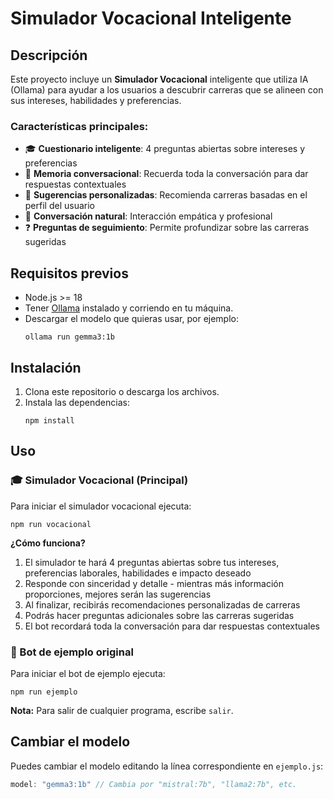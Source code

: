 # Simulador Vocacional Inteligente

## Descripción

Este proyecto incluye un **Simulador Vocacional** inteligente que utiliza IA (Ollama) para ayudar a los usuarios a descubrir carreras que se alineen con sus intereses, habilidades y preferencias.

### Características principales:
- 🎓 **Cuestionario inteligente**: 4 preguntas abiertas sobre intereses y preferencias
- 🧠 **Memoria conversacional**: Recuerda toda la conversación para dar respuestas contextuales
- 🎯 **Sugerencias personalizadas**: Recomienda carreras basadas en el perfil del usuario
- 💬 **Conversación natural**: Interacción empática y profesional
- ❓ **Preguntas de seguimiento**: Permite profundizar sobre las carreras sugeridas

## Requisitos previos

- Node.js >= 18
- Tener [Ollama](https://ollama.com/) instalado y corriendo en tu máquina.
- Descargar el modelo que quieras usar, por ejemplo:  
  ```
  ollama run gemma3:1b
  ```

## Instalación

1. Clona este repositorio o descarga los archivos.
2. Instala las dependencias:
   ```
   npm install
   ```

## Uso

### 🎓 Simulador Vocacional (Principal)
Para iniciar el simulador vocacional ejecuta:

```
npm run vocacional
```

**¿Cómo funciona?**
1. El simulador te hará 4 preguntas abiertas sobre tus intereses, preferencias laborales, habilidades e impacto deseado
2. Responde con sinceridad y detalle - mientras más información proporciones, mejores serán las sugerencias
3. Al finalizar, recibirás recomendaciones personalizadas de carreras
4. Podrás hacer preguntas adicionales sobre las carreras sugeridas
5. El bot recordará toda la conversación para dar respuestas contextuales



### 🤖 Bot de ejemplo original
Para iniciar el bot de ejemplo ejecuta:

```
npm run ejemplo
```

**Nota:** Para salir de cualquier programa, escribe `salir`.


## Cambiar el modelo

Puedes cambiar el modelo editando la línea correspondiente en `ejemplo.js`:

```js
model: "gemma3:1b" // Cambia por "mistral:7b", "llama2:7b", etc.
```
